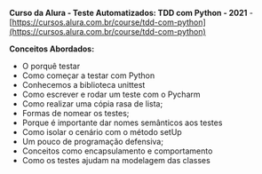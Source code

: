 **Curso da Alura - Teste Automatizados: TDD com Python - 2021** - [https://cursos.alura.com.br/course/tdd-com-python](https://cursos.alura.com.br/course/tdd-com-python)

**Conceitos Abordados:**
- O porquê testar
- Como começar a testar com Python
- Conhecemos a biblioteca unittest
- Como escrever e rodar um teste com o Pycharm
- Como realizar uma cópia rasa de lista;
- Formas de nomear os testes;
- Porque é importante dar nomes semânticos aos testes
- Como isolar o cenário com o método setUp  
- Um pouco de programação defensiva;
- Conceitos como encapsulamento e comportamento 
- Como os testes ajudam na modelagem das classes